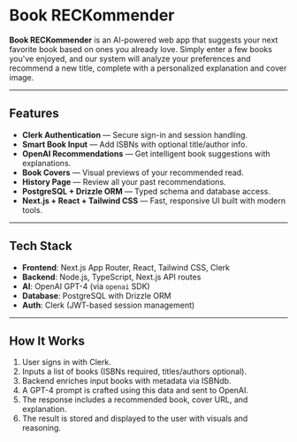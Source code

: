 # Book RECKommender

**Book RECKommender** is an AI-powered web app that suggests your next favorite book based on ones you already love. Simply enter a few books you've enjoyed, and our system will analyze your preferences and recommend a new title, complete with a personalized explanation and cover image.

---

## Features

- **Clerk Authentication** — Secure sign-in and session handling.
- **Smart Book Input** — Add ISBNs with optional title/author info.
- **OpenAI Recommendations** — Get intelligent book suggestions with explanations.
- **Book Covers** — Visual previews of your recommended read.
- **History Page** — Review all your past recommendations.
- **PostgreSQL + Drizzle ORM** — Typed schema and database access.
- **Next.js + React + Tailwind CSS** — Fast, responsive UI built with modern tools.

---

## Tech Stack

- **Frontend**: Next.js App Router, React, Tailwind CSS, Clerk
- **Backend**: Node.js, TypeScript, Next.js API routes
- **AI**: OpenAI GPT-4 (via `openai` SDK)
- **Database**: PostgreSQL with Drizzle ORM
- **Auth**: Clerk (JWT-based session management)

---

## How It Works

1. User signs in with Clerk.
2. Inputs a list of books (ISBNs required, titles/authors optional).
3. Backend enriches input books with metadata via ISBNdb.
4. A GPT-4 prompt is crafted using this data and sent to OpenAI.
5. The response includes a recommended book, cover URL, and explanation.
6. The result is stored and displayed to the user with visuals and reasoning.